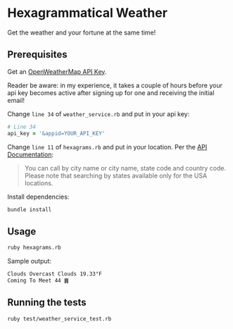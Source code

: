 # Hexagrammatical Weather

Get the weather and your fortune at the same time!

## Prerequisites

Get an [OpenWeatherMap API Key](https://openweathermap.org/api).

Reader be aware: in my experience, it takes a couple of hours before your api key becomes active after signing up for one and receiving the initial email!

Change `line 34` of `weather_service.rb` and put in your api key:

```ruby
# Line 34
api_key = '&appid=YOUR_API_KEY'
```

Change `line 11` of `hexagrams.rb` and put in your location. Per the [API Documentation](https://openweathermap.org/current):

> You can call by city name or city name, state code and country code. Please note that searching by states available only for the USA locations.

Install dependencies:

```zsh
bundle install
```

## Usage

```zsh
ruby hexagrams.rb
```

Sample output:

```zsh
Clouds Overcast Clouds 19.33°F
Coming To Meet 44 ䷫
```

## Running the tests

```zsh
ruby test/weather_service_test.rb
```
